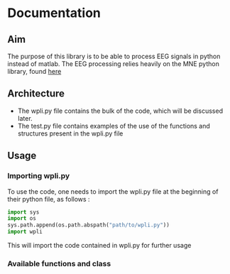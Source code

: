 # Documentation
## Aim
The purpose of this library is to be able to process EEG signals in python instead of matlab. The EEG processing relies heavily on the MNE python library, found [here](https://github.com/mne-tools/mne-python)
## Architecture
- The wpli.py file contains the bulk of the code, which will be discussed later.
- The test.py file contains examples of the use of the functions and structures present in the wpli.py file
## Usage
### Importing wpli.py
To use the code, one needs to import the wpli.py file at the beginning of their python file, as follows : 
```python
import sys
import os
sys.path.append(os.path.abspath("path/to/wpli.py"))
import wpli
```
This will import the code contained in wpli.py for further usage
### Available functions and class

